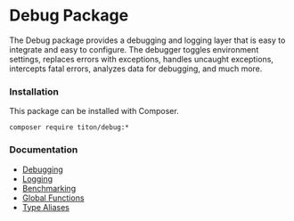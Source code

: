 # Debug Package #

The Debug package provides a debugging and logging layer that is easy to integrate and easy to configure.
The debugger toggles environment settings, replaces errors with exceptions, handles uncaught exceptions,
intercepts fatal errors, analyzes data for debugging, and much more.

### Installation ###

This package can be installed with Composer.

```shell
composer require titon/debug:*
```

### Documentation ###

* [Debugging](debugging.md)
* [Logging](logging.md)
* [Benchmarking](benchmarking.md)
* [Global Functions](functions.md)
* [Type Aliases](types.md)
